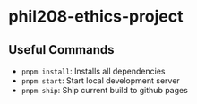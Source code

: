 # phil208-ethics-project


## Useful Commands
- `pnpm install`: Installs all dependencies
- `pnpm start`: Start local development server
- `pnpm ship`: Ship current build to github pages

